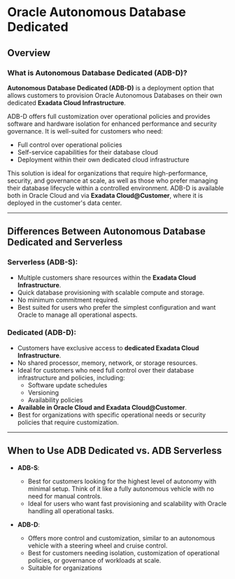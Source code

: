 # Oracle Autonomous Database Dedicated

## Overview

### What is Autonomous Database Dedicated (ADB-D)?
**Autonomous Database Dedicated (ADB-D)** is a deployment option that allows customers to provision Oracle Autonomous Databases on their own dedicated **Exadata Cloud Infrastructure**. 

ADB-D offers full customization over operational policies and provides software and hardware isolation for enhanced performance and security governance. It is well-suited for customers who need:
- Full control over operational policies
- Self-service capabilities for their database cloud
- Deployment within their own dedicated cloud infrastructure

This solution is ideal for organizations that require high-performance, security, and governance at scale, as well as those who prefer managing their database lifecycle within a controlled environment. ADB-D is available both in Oracle Cloud and via **Exadata Cloud@Customer**, where it is deployed in the customer's data center.

---

## Differences Between Autonomous Database Dedicated and Serverless

### **Serverless (ADB-S)**:
- Multiple customers share resources within the **Exadata Cloud Infrastructure**.
- Quick database provisioning with scalable compute and storage.
- No minimum commitment required.
- Best suited for users who prefer the simplest configuration and want Oracle to manage all operational aspects.

### **Dedicated (ADB-D)**:
- Customers have exclusive access to **dedicated Exadata Cloud Infrastructure**.
- No shared processor, memory, network, or storage resources.
- Ideal for customers who need full control over their database infrastructure and policies, including:
  - Software update schedules
  - Versioning
  - Availability policies
- **Available in Oracle Cloud and Exadata Cloud@Customer**.
- Best for organizations with specific operational needs or security policies that require customization.

---

## When to Use ADB Dedicated vs. ADB Serverless

- **ADB-S**: 
   - Best for customers looking for the highest level of autonomy with minimal setup. Think of it like a fully autonomous vehicle with no need for manual controls.
   - Ideal for users who want fast provisioning and scalability with Oracle handling all operational tasks.

- **ADB-D**: 
   - Offers more control and customization, similar to an autonomous vehicle with a steering wheel and cruise control. 
   - Best for customers needing isolation, customization of operational policies, or governance of workloads at scale.
   - Suitable for organizations

